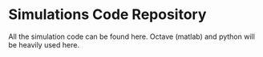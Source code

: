 Simulations Code Repository
===========================

All the simulation code can be found here. Octave (matlab) and python will be 
heavily used here.
